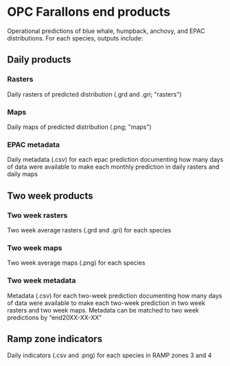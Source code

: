 # OPC Farallons end products  
Operational predictions of blue whale, humpback, anchovy, and EPAC distributions.
For each species, outputs include:  

## Daily products  
### Rasters  
Daily rasters of predicted distribution (.grd and .gri; "rasters")   
### Maps  
Daily maps of predicted distribution (.png; "maps")   
### EPAC metadata  
Daily metadata (.csv) for each epac prediction documenting how many days of data were available to make each monthly prediction in daily rasters and daily maps  

## Two week products  
### Two week rasters  
Two week average rasters (.grd and .gri) for each species  
### Two week maps  
Two week average maps (.png) for each species  
### Two week metadata  
Metadata (.csv) for each two-week prediction documenting how many days of data were available to make each two-week prediction in two week rasters and two week maps. Metadata can be matched to two week predictions by “end20XX-XX-XX”  

## Ramp zone indicators  
Daily indicators (.csv and .png) for each species in RAMP zones 3 and 4    
